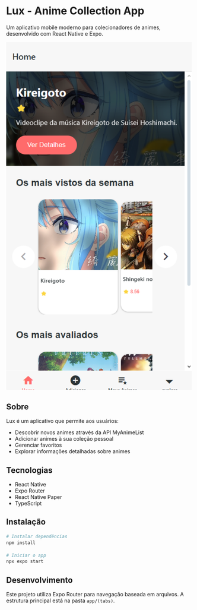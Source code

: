 # Lux - Anime Collection App

Um aplicativo mobile moderno para colecionadores de animes, desenvolvido com React Native e Expo.

<img src="img/Captura de tela 2025-05-20 095429.png" alt="Lux Anime App" width="500">

## Sobre

Lux é um aplicativo que permite aos usuários:
- Descobrir novos animes através da API MyAnimeList
- Adicionar animes à sua coleção pessoal
- Gerenciar favoritos
- Explorar informações detalhadas sobre animes

## Tecnologias

- React Native
- Expo Router
- React Native Paper
- TypeScript

## Instalação

```bash
# Instalar dependências
npm install

# Iniciar o app
npx expo start
```

## Desenvolvimento

Este projeto utiliza Expo Router para navegação baseada em arquivos. A estrutura principal está na pasta `app/(tabs)`.
